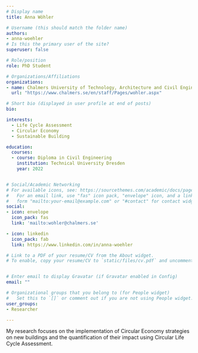 ```yaml
---
# Display name
title: Anna Wöhler

# Username (this should match the folder name)
authors:
- anna-woehler
# Is this the primary user of the site?
superuser: false

# Role/position
role: PhD Student

# Organizations/Affiliations
organizations:
- name: Chalmers University of Technology, Architecture and Civil Engineering, Building Technology, Sustainable Building
  url: "https://www.chalmers.se/en/staff/Pages/wohler.aspx"

# Short bio (displayed in user profile at end of posts)
bio:

interests:
  - Life Cycle Assessment
  - Circular Economy  
  - Sustainable Building

education:
  courses:
  - course: Diploma in Civil Engineering
    institution: Technical University Dresden
    year: 2022


# Social/Academic Networking
# For available icons, see: https://sourcethemes.com/academic/docs/page-builder/#icons
#   For an email link, use "fas" icon pack, "envelope" icon, and a link in the
#   form "mailto:your-email@example.com" or "#contact" for contact widget.
social:
- icon: envelope
  icon_pack: fas
  link: 'mailto:wohler@chalmers.se'

- icon: linkedin
  icon_pack: fab
  link: https://www.linkedin.com/in/anna-woehler

# Link to a PDF of your resume/CV from the About widget.
# To enable, copy your resume/CV to `static/files/cv.pdf` and uncomment the lines below.


# Enter email to display Gravatar (if Gravatar enabled in Config)
email: ""

# Organizational groups that you belong to (for People widget)
#   Set this to `[]` or comment out if you are not using People widget.
user_groups:
- Researcher

---
```

My research focuses on the implementation of Circular Economy strategies on new buildings and the quantification of their impact using Circular Life Cycle Assessment.
